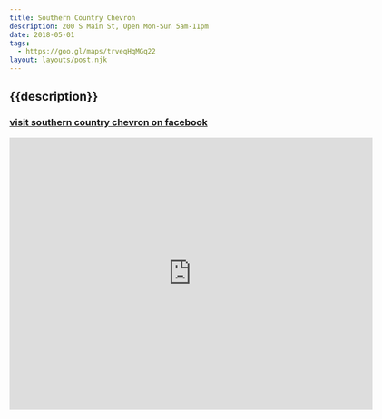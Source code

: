 ```yaml
---
title: Southern Country Chevron
description: 200 S Main St, Open Mon-Sun 5am-11pm
date: 2018-05-01
tags:
  - https://goo.gl/maps/trveqHqMGq22
layout: layouts/post.njk
---
```


## {{description}}

### [visit southern country chevron on facebook](https://www.facebook.com/pages/Southern-Country-Chevron/776565542470180)

<iframe src="https://www.google.com/maps/embed?pb=!1m18!1m12!1m3!1d3150.899246263085!2d-112.83002068500748!3d37.8392445162212!2m3!1f0!2f0!3f0!3m2!1i1024!2i768!4f13.1!3m3!1m2!1s0x80b54fc57c55ccd3%3A0xd79b2322db1b5420!2sChevron+Parowan!5e0!3m2!1sen!2sus!4v1552843775396" width="640" height="480" frameborder="0" style="border:0" allowfullscreen></iframe>
